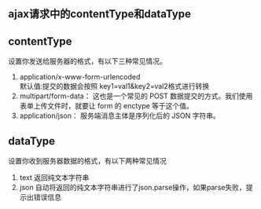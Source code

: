 ajax请求中的contentType和dataType
---
## contentType
设置你发送给服务器的格式，有以下三种常见情况。
1. application/x-www-form-urlencoded  
默认值:提交的数据会按照 key1=val1&key2=val2格式进行转换
2. multipart/form-data：
这也是一个常见的 POST 数据提交的方式。我们使用表单上传文件时，就要让 form 的 enctype 等于这个值。
3. application/json：
服务端消息主体是序列化后的 JSON 字符串。

## dataType
设置你收到服务器数据的格式，有以下两种常见情况
1. text
返回纯文本字符串
2. json
自动将返回的纯文本字符串进行了json.parse操作，如果parse失败，提示出错误信息